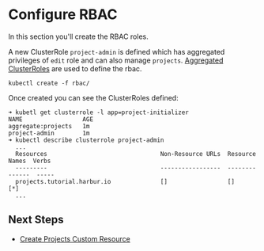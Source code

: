 # Configure RBAC

In this section you'll create the RBAC roles.

A new ClusterRole `project-admin` is defined which has aggregated privileges of `edit` role and can also manage `projects`. [Aggregated ClusterRoles](https://kubernetes.io/docs/reference/access-authn-authz/rbac/) are used to define the rbac.

```shell
kubectl create -f rbac/
```

Once created you can see the ClusterRoles defined:

```shell
➜ kubetl get clusterrole -l app=project-initializer
NAME                 AGE
aggregate:projects   1m
project-admin        1m
➜ kubectl describe clusterrole project-admin
  ...
  Resources                                Non-Resource URLs  Resource Names  Verbs
  ---------                                -----------------  --------------  -----
  projects.tutorial.harbur.io              []                 []              [*]
  ...
```

## Next Steps

- [Create Projects Custom Resource](./02.create-projects-custom-resource.md)
